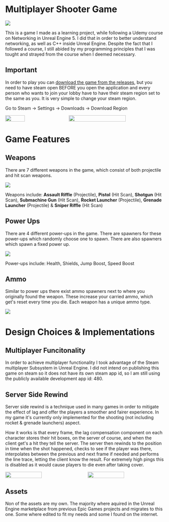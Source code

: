 # Multiplayer Shooter Game

![](https://i.imgur.com/RccZhy8.jpeg)

This is a game I made as a learning project, while following a Udemy course on Networking in Unreal Engine 5. I did that in order to better understand networking, as well as C++ inside Unreal Engine. Despite the fact that I followed a course, I still abided by my programming principles that I was tought and strayed from the course when I deemed necessary.
## Important
In order to play you can <a href="https://github.com/AlexKougentakos/UE5-MultiplayerShooter/releases/download/Release/Multiplayer-Shooter-Game-v1.0.0.zip" target="_blank" rel="noopener noreferrer">download the game from the releases</a>, but you need to have steam open BEFORE you open the application and every person who wants to join your lobby have to have their steam region set to the same as you. It is very simple to change your steam region.

Go to Steam -> Settings -> Downloads -> Download Region
<div style="display: flex; justify-content: space-between;">
 <img src="https://i.imgur.com/Tig39pI.png" width="35%" height=100% />
  <img src="https://i.imgur.com/FLa6FZF.png" width="60%" height=100% />
</div>


# Game Features

## Weapons
There are 7 different weapons in the game, which consist of both projectile and hit scan weapons.

![](https://i.imgur.com/dJLWnZP.png)

Weapons include: **Assault Riffle** (Projectile), **Pistol** (Hit Scan), **Shotgun** (Hit Scan), **Submachine Gun** (Hit Scan), **Rocket Launcher** (Projectile), **Grenade Launcher** (Projectile) & **Sniper Riffle** (Hit Scan)

## Power Ups
There are 4 different power-ups in the game.
There are spawners for these power-ups which randomly choose one to spawn. There are also spawners which spawn a fixed power up.

![](https://i.imgur.com/G2UPuqK.png)

Power-ups include: Health, Shields, Jump Boost, Speed Boost

## Ammo
Similar to power ups there exist ammo spawners next to where you originally found the weapon. These increase your carried ammo, which get's reset every time you die.
Each weapon has a unique ammo type.

![](https://i.imgur.com/CgBL91a.png)


# Design Choices & Implementations
## Multiplayer Funcitonality
In order to achieve multiplayer functionality I took advantage of the Steam multiplayer Subsystem in Unreal Engine. I did not intend on publishing this game on steam so it does not have its own steam app id, so I am still using the publicly available development app id: 480.

## Server Side Rewind
Server side rewind is a technique used in many games in order to mitigate the effect of lag and offer the players a smoother and fairer experience. In my game it's currently only implemented for the shooting (not including rocket & grenade launchers) aspect.

How it works is that every frame, the lag compensation component on each character stores their hit boxes, on the server of course, and when the client get's a hit they tell the server. The server then rewinds to the position in time when the shot happened, checks to see if the player was there, interpolates between the previous and next frame if needed and performs the line trace, letting the client know the result.
For extremely high pings this is disabled as it would cause players to die even after taking cover.

<div style="display: flex; justify-content: space-between;">
 <img src="https://i.imgur.com/asflkC9.png" width="48%" />
  <img src="https://i.imgur.com/97RoyLz.png" width="48%" />
</div>

## Assets
Non of the assets are my own. The majority where aquired in the Unreal Engine marketplace from previous Epic Games projects and migrates to this one. Some where edited to fit my needs and some I found on the internet.

